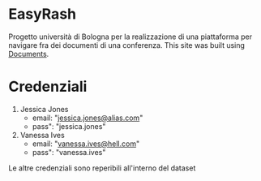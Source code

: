 # EasyRash
Progetto università di Bologna per la realizzazione di una piattaforma per navigare fra dei documenti di una conferenza.
This site was built using [Documents](http://vitali.web.cs.unibo.it/TechWeb16/ProgettoDelCorso).

# Credenziali
1. Jessica Jones
    - email: "jessica.jones@alias.com"
    - pass": "jessica.jones"
2. Vanessa Ives
    - email: "vanessa.ives@hell.com"
    - pass": "vanessa.ives"

Le altre credenziali sono reperibili all'interno del dataset